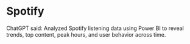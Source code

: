 # Spotify
ChatGPT said: Analyzed Spotify listening data using Power BI to reveal trends, top content, peak hours, and user behavior across time.
